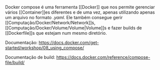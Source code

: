Docker compose é uma ferramenta [[Docker]] que nos permite gerenciar vários [[Container]]es diferentes e de uma vez, apenas utilizando apenas um arquivo no formato *.yaml*. Ele também consegue gerir [[Computação/Docker/Network/Network]]s, [[Computação/Docker/Volume/Volume|Volume]]s e fazer builds de [[Dockerfile]]s que estejam num mesmo diretório.

Documentação: https://docs.docker.com/get-started/workshop/08_using_compose/

Documentação de build: https://docs.docker.com/reference/compose-file/build/

